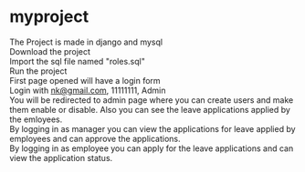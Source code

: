 # myproject
The Project is made in django and mysql<br>
Download the project<br>
Import the sql file named "roles.sql"<br>
Run the project<br>
First page opened will have a login form<br>
Login with nk@gmail.com, 11111111, Admin<br>
You will be redirected to admin page where you can create users and make them enable or disable. Also you can see the leave applications applied by the emloyees.<br>
By logging in as manager you can view the applications for leave applied by employees and can approve the applications.<br>
By logging in as employee you can apply for the leave applications and can view the application status.
